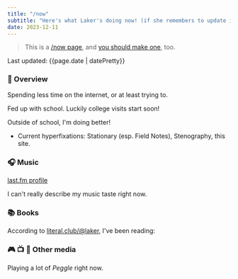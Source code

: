 ```yaml
---
title: "/now"
subtitle: "Here's what Laker's doing now! (if she remembers to update it)"
date: 2023-12-11
---
```


> This is a [/now page](https://sive.rs/nowff), and [you should make one](https://nownownow.com/about), too.

Last updated: {{page.date | datePretty}}

<script defer src="https://status.lol/laker.js?time&link&fluent&pretty"></script>

### 💜 Overview
Spending less time on the internet, or at least trying to.

Fed up with school. Luckily college visits start soon!

Outside of school, I'm doing better!

- Current hyperfixations: Stationary (esp. Field Notes), Stenography, this site.

### 🎧 Music
[last.fm profile](https://last.fm/user/lxjv) <script src="https://recentfm.rknight.me/now.js?u=lxjv"></script>

I can't really describe my music taste right now.

### 📚 Books
According to [literal.club/@laker](https://literal.club/laker), I've been reading:

<div id="literal-widget" handle="laker" status="IS_READING" layout="list"></div>
<script defer src="https://literal.club/js/widget.js"></script>

### 🎮 📺 🎥 Other media
Playing a lot of *Peggle* right now.